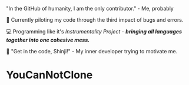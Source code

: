 "In the GitHub of humanity, I am the only contributor." - Me, probably

🚀 Currently piloting my code through the third impact of bugs and errors.

💻 Programming like it's _Instrumentality Project_ - **_bringing all languages together into one cohesive mess._**

🔧 "Get in the code, Shinji!" - My inner developer trying to motivate me.

# YouCanNotClone
